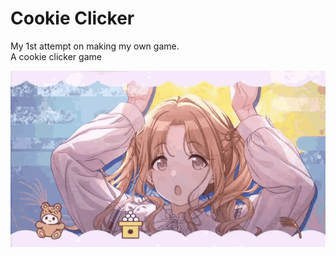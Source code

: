 # Cookie Clicker
My 1st attempt on making my own game. <br>
A cookie clicker game

![nana](https://github.com/Uaine1/Cookie-Clicker/blob/main/img/nana.gif)